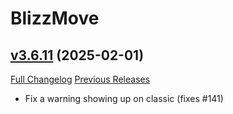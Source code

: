 # BlizzMove

## [v3.6.11](https://github.com/Kiatra/BlizzMove/tree/v3.6.11) (2025-02-01)
[Full Changelog](https://github.com/Kiatra/BlizzMove/compare/v3.6.10...v3.6.11) [Previous Releases](https://github.com/Kiatra/BlizzMove/releases)

- Fix a warning showing up on classic (fixes #141)  
